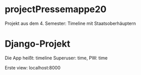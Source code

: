 # projectPressemappe20

Projekt aus dem 4. Semester: Timeline mit Staatsoberhäuptern

# Django-Projekt

Die App heißt: timeline
Superuser: time, PW: time

Erste view: localhost:8000
